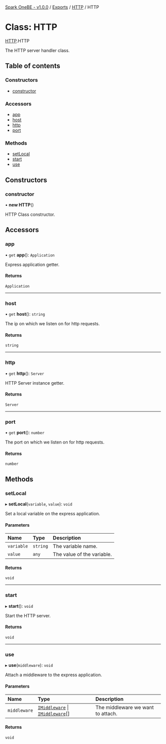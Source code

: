 [Spark OneBE - v1.0.0](../README.md) / [Exports](../modules.md) / [HTTP](../modules/HTTP.md) / HTTP

# Class: HTTP

[HTTP](../modules/HTTP.md).HTTP

The HTTP server handler class.

## Table of contents

### Constructors

- [constructor](HTTP.HTTP-1.md#constructor)

### Accessors

- [app](HTTP.HTTP-1.md#app)
- [host](HTTP.HTTP-1.md#host)
- [http](HTTP.HTTP-1.md#http)
- [port](HTTP.HTTP-1.md#port)

### Methods

- [setLocal](HTTP.HTTP-1.md#setlocal)
- [start](HTTP.HTTP-1.md#start)
- [use](HTTP.HTTP-1.md#use)

## Constructors

### constructor

• **new HTTP**()

HTTP Class constructor.

## Accessors

### app

• `get` **app**(): `Application`

Express application getter.

#### Returns

`Application`

___

### host

• `get` **host**(): `string`

The ip on which we listen on for http requests.

#### Returns

`string`

___

### http

• `get` **http**(): `Server`

HTTP Server instance getter.

#### Returns

`Server`

___

### port

• `get` **port**(): `number`

The port on which we listen on for http requests.

#### Returns

`number`

## Methods

### setLocal

▸ **setLocal**(`variable`, `value`): `void`

Set a local variable on the express application.

#### Parameters

| Name | Type | Description |
| :------ | :------ | :------ |
| `variable` | `string` | The variable name. |
| `value` | `any` | The value of the variable. |

#### Returns

`void`

___

### start

▸ **start**(): `void`

Start the HTTP server.

#### Returns

`void`

___

### use

▸ **use**(`middleware`): `void`

Attach a middleware to the express application.

#### Parameters

| Name | Type | Description |
| :------ | :------ | :------ |
| `middleware` | [`IMiddleware`](../interfaces/Middlewares_IMiddleware.IMiddleware.md) \| [`IMiddleware`](../interfaces/Middlewares_IMiddleware.IMiddleware.md)[] | The middleware we want to attach. |

#### Returns

`void`
